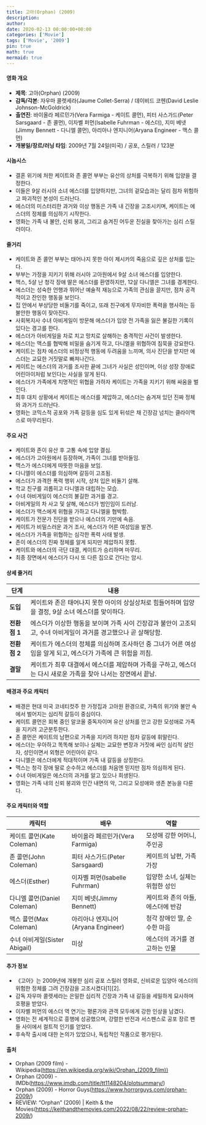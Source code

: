 ```yaml
---
title: 고아(Orphan) (2009)
description: 
author: 
date: 2020-02-13 00:00:00+00:00
categories: ['Movie']
tags: ['Movie', '2009']
pin: true
math: true
mermaid: true
---
```

#### 영화 개요

- **제목**: 고아(Orphan) (2009)  
- **감독/각본**: 자우마 콜렛세라(Jaume Collet-Serra) / 데이비드 코헨(David Leslie Johnson-McGoldrick)  
- **출연진**: 바이올라 페르민가(Vera Farmiga - 케이트 콜먼), 피터 사스가드(Peter Sarsgaard - 존 콜먼), 이자벨 퍼먼(Isabelle Fuhrman - 에스더), 지미 베넷(Jimmy Bennett - 다니엘 콜먼), 아리아나 엔지니어(Aryana Engineer - 맥스 콜먼)  
- **개봉일/장르/러닝 타임**: 2009년 7월 24일(미국) / 공포, 스릴러 / 123분  

#### 시놉시스

- 결혼 위기에 처한 케이트와 존 콜먼 부부는 유산의 상처를 극복하기 위해 입양을 결정한다.  
- 이들은 9살 러시아 소녀 에스더를 입양하지만, 그녀의 겉모습과는 달리 점차 위험하고 파괴적인 본성이 드러난다.  
- 에스더의 미스터리한 과거와 이상 행동은 가족 내 긴장을 고조시키며, 케이트는 에스더의 정체를 의심하기 시작한다.  
- 영화는 가족 내 불안, 신뢰 붕괴, 그리고 숨겨진 어두운 진실을 찾아가는 심리 스릴러이다.  

#### 줄거리

- 케이트와 존 콜먼 부부는 태어나지 못한 아이 제시카의 죽음으로 깊은 상처를 입는다.  
- 부부는 가정을 지키기 위해 러시아 고아원에서 9살 소녀 에스더를 입양한다.  
- 맥스, 5살 난 청각 장애 딸은 에스더를 환영하지만, 12살 다니엘은 그녀를 경계한다.  
- 에스더는 성숙한 언행과 뛰어난 예술적 재능으로 가족의 관심을 끌지만, 점차 공격적이고 잔인한 행동을 보인다.  
- 집 안에서 부상당한 비둘기를 죽이고, 또래 친구에게 무자비한 폭력을 행사하는 등 불안한 행동이 잦아진다.  
- 사회복지사 수녀 아비게일이 방문해 에스더가 입양 전 가족을 잃은 불길한 기록이 있다는 경고를 한다.  
- 에스더가 아비게일을 차로 치고 망치로 살해하는 충격적인 사건이 발생한다.  
- 에스더는 맥스를 협박해 비밀을 숨기게 하고, 다니엘을 위협하여 침묵을 강요한다.  
- 케이트는 점차 에스더의 비정상적 행동에 두려움을 느끼며, 의사 진단을 받지만 에스더는 교묘한 거짓말로 빠져나간다.  
- 케이트는 에스더의 과거를 조사한 끝에 그녀가 사실은 성인이며, 이상 성장 장애로 어린아이처럼 보인다는 사실을 알게 된다.  
- 에스더가 가족에게 치명적인 위협을 가하자 케이트는 가족을 지키기 위해 싸움을 벌인다.  
- 최후 대치 상황에서 케이트는 에스더를 제압하고, 에스더는 숨겨져 있던 진짜 정체와 과거가 드러난다.  
- 영화는 코믹스적 공포와 가족 갈등을 심도 있게 뒤섞은 채 긴장감 넘치는 클라이맥스로 마무리된다.  

#### 주요 사건

- 케이트와 존이 유산 후 고통 속에 입양 결심.  
- 에스더가 고아원에서 등장하며, 가족이 그녀를 받아들임.  
- 맥스가 에스더에게 따뜻한 마음을 보임.  
- 다니엘이 에스더를 의심하며 갈등이 고조됨.  
- 에스더가 과격한 폭력 행위 시작, 상처 입은 비둘기 살해.  
- 학교 친구를 괴롭히고 다니엘과 대립하는 모습.  
- 수녀 아비게일이 에스더의 불길한 과거를 경고.  
- 아비게일의 차 사고 및 살해, 에스더가 범인임이 드러남.  
- 에스더가 맥스에게 위협을 가하고 다니엘을 협박함.  
- 케이트가 전문가 진단을 받으나 에스더의 기만에 속음.  
- 케이트가 비밀스러운 과거 조사, 에스더가 어른 여성임을 발견.  
- 에스더가 가족을 위협하는 심각한 폭력 사태 발생.  
- 존이 에스더의 진짜 정체를 알게 되지만 제압하지 못함.  
- 케이트와 에스더의 극단 대결, 케이트가 승리하며 마무리.  
- 최종 장면에서 에스더가 다시 또 다른 집으로 간다는 암시.  

#### 상세 줄거리

| **단계**  | **내용**                                                                                          |
|-----------|--------------------------------------------------------------------------------------------------|
| **도입**   | 케이트와 존은 태어나지 못한 아이의 상실상처로 힘들어하며 입양을 결정, 9살 소녀 에스더를 맞이하다.             |
| **전환점 1** | 에스더가 이상한 행동을 보이며 가족 사이 긴장감과 불안이 고조되고, 수녀 아비게일이 과거를 경고했으나 곧 살해당함.    |
| **전환점 2** | 케이트가 에스더의 정체를 의심하며 조사하던 중 그녀가 어른 여성임을 알게 되고, 에스더가 가족에 큰 위험을 끼침.      |
| **결말**   | 케이트가 최후 대결에서 에스더를 제압하며 가족을 구하고, 에스더는 다시 새로운 가족을 찾아 나서는 장면에서 끝남.        |

#### 배경과 주요 캐릭터

- 배경은 현대 미국 코네티컷주 한 가정집과 고아원 환경으로, 가족의 위기와 불안 속에서 벌어지는 심리적 갈등이 중심이다.  
- 케이트 콜먼은 회복 중인 알코올 중독자이며 유산 상처를 안고 강한 모성애로 가족을 지키려 고군분투한다.  
- 존 콜먼은 케이트의 남편으로 가족을 지키려 하지만 점차 갈등에 휘말린다.  
- 에스더는 우아하고 똑똑해 보이나 실체는 교묘한 변장과 거짓에 싸인 심리적 살인자, 성인이면서 외형은 어린아이 같다.  
- 다니엘은 에스더에게 적대적이며 가족 내 갈등을 상징한다.  
- 맥스는 청각 장애 딸로 순수하고 에스더를 처음엔 믿지만 점차 의심하게 된다.  
- 수녀 아비게일은 에스더의 과거를 알고 있으나 희생된다.  
- 영화는 가족 내의 신뢰 붕괴와 인간 내면의 악, 그리고 모성애와 생존 본능을 다룬다.  

#### 주요 캐릭터와 역할

| **캐릭터**    | **배우**            | **역할**                       |
|---------------|---------------------|------------------------------|
| 케이트 콜먼(Kate Coleman) | 바이올라 페르민가(Vera Farmiga) | 모성애 강한 어머니, 주인공    |
| 존 콜먼(John Coleman)     | 피터 사스가드(Peter Sarsgaard) | 케이트의 남편, 가족 가장       |
| 에스더(Esther)            | 이자벨 퍼먼(Isabelle Fuhrman) | 입양한 소녀, 실체는 위험한 성인 |
| 다니엘 콜먼(Daniel Coleman) | 지미 베넷(Jimmy Bennett)     | 케이트와 존의 아들, 에스더에 반감 |
| 맥스 콜먼(Max Coleman)    | 아리아나 엔지니어(Aryana Engineer) | 청각 장애인 딸, 순수한 마음    |
| 수녀 아비게일(Sister Abigail) | 미상                    | 에스더의 과거를 경고하는 인물   |

#### 추가 정보

- 《고아》는 2009년에 개봉한 심리 공포 스릴러 영화로, 신비로운 입양아 에스더의 위험한 정체를 그려 긴장감을 고조시켰다[1][2].  
- 감독 자우마 콜렛세라는 은밀한 심리적 긴장과 가족 내 갈등을 세밀하게 묘사하며 호평을 받았다.  
- 이자벨 퍼먼의 에스더 역 연기는 평론가와 관객 모두에게 강한 인상을 남겼다.  
- 영화는 전 세계적으로 흥행에 성공했으며, 강렬한 반전과 서스펜스로 공포 장르 팬들 사이에서 컬트적 인기를 얻었다.  
- 후속작 출시에 대한 논의가 있었으나, 독립적인 작품으로 평가된다.  

#### 출처

- Orphan (2009 film) - Wikipedia(https://en.wikipedia.org/wiki/Orphan_(2009_film))  
- Orphan (2009) - IMDb(https://www.imdb.com/title/tt1148204/plotsummary/)  
- Orphan (2009) - Horror Guys(https://www.horrorguys.com/orphan-2009/)  
- REVIEW: “Orphan” (2009) | Keith & the Movies(https://keithandthemovies.com/2022/08/22/review-orphan-2009/)
